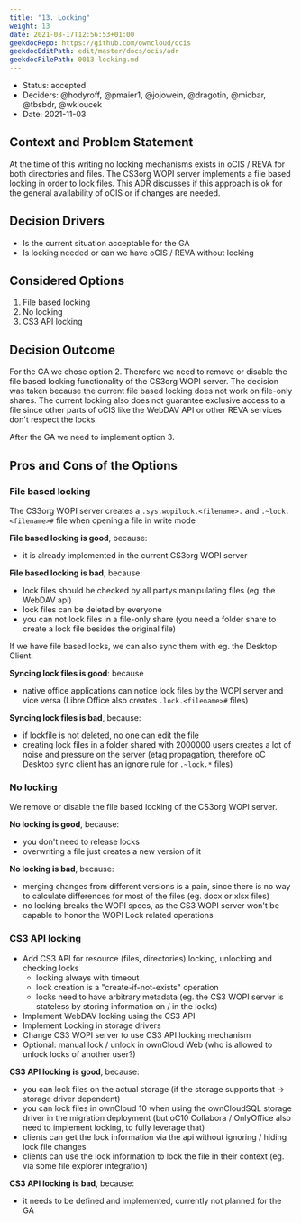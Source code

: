 ```yaml
---
title: "13. Locking"
weight: 13
date: 2021-08-17T12:56:53+01:00
geekdocRepo: https://github.com/owncloud/ocis
geekdocEditPath: edit/master/docs/ocis/adr
geekdocFilePath: 0013-locking.md
---
```


- Status: accepted
- Deciders: @hodyroff, @pmaier1, @jojowein, @dragotin, @micbar, @tbsbdr, @wkloucek
- Date: 2021-11-03

## Context and Problem Statement

At the time of this writing no locking mechanisms exists in oCIS / REVA for both directories and files. The CS3org WOPI server implements a file based locking in order to lock files. This ADR discusses if this approach is ok for the general availability of oCIS or if changes are needed.

## Decision Drivers

- Is the current situation acceptable for the GA
- Is locking needed or can we have oCIS / REVA without locking

## Considered Options

1. File based locking
2. No locking
3. CS3 API locking

## Decision Outcome

For the GA we chose option 2. Therefore we need to remove or disable the file based locking functionality of the CS3org WOPI server. The decision was taken because the current file based locking does not work on file-only shares. The current locking also does not guarantee exclusive access to a file since other parts of oCIS like the WebDAV API or other REVA services don't respect the locks.

After the GA we need to implement option 3.

## Pros and Cons of the Options

### File based locking

The CS3org WOPI server creates a `.sys.wopilock.<filename>.` and `.~lock.<filename>#` file when opening a file in write mode

**File based locking is good**, because:

- it is already implemented in the current CS3org WOPI server

**File based locking is bad**, because:

- lock files should be checked by all partys manipulating files (eg. the WebDAV api)
- lock files can be deleted by everyone
- you can not lock files in a file-only share (you need a folder share to create a lock file besides the original file)

If we have file based locks, we can also sync them with eg. the Desktop Client.

**Syncing lock files is good**: because

- native office applications can notice lock files by the WOPI server and vice versa (Libre Office also creates `.lock.<filename>#` files)

**Syncing lock files is bad**, because:

- if lockfile is not deleted, no one can edit the file
- creating lock files in a folder shared with 2000000 users creates a lot of noise and pressure on the server (etag propagation, therefore oC Desktop sync client has an ignore rule for `.~lock.*` files)

### No locking

We remove or disable the file based locking of the CS3org WOPI server.

**No locking is good**, because:

- you don't need to release locks
- overwriting a file just creates a new version of it

**No locking is bad**, because:

- merging changes from different versions is a pain, since there is no way to calculate differences for most of the files (eg. docx or xlsx files)
- no locking breaks the WOPI specs, as the CS3 WOPI server won't be capable to honor the WOPI Lock related operations

### CS3 API locking

- Add CS3 API for resource (files, directories) locking, unlocking and checking locks
  - locking always with timeout
  - lock creation is a "create-if-not-exists" operation
  - locks need to have arbitrary metadata (eg. the CS3 WOPI server is stateless by storing information on / in the locks)
- Implement WebDAV locking using the CS3 API
- Implement Locking in storage drivers
- Change CS3 WOPI server to use CS3 API locking mechanism
- Optional: manual lock / unlock in ownCloud Web (who is allowed to unlock locks of another user?)

**CS3 API locking is good**, because:

- you can lock files on the actual storage (if the storage supports that -> storage driver dependent)
- you can lock files in ownCloud 10 when using the ownCloudSQL storage driver in the migration deployment (but oC10 Collabora / OnlyOffice also need to implement locking, to fully leverage that)
- clients can get the lock information via the api without ignoring / hiding lock file changes
- clients can use the lock information to lock the file in their context (eg. via some file explorer integration)

**CS3 API locking is bad**, because:

- it needs to be defined and implemented, currently not planned for the GA
